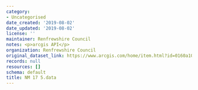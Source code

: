 ```yaml
---
category:
- Uncategorised
date_created: '2019-08-02'
date_updated: '2019-08-02'
license: ''
maintainer: Renfrewshire Council
notes: <p>arcgis API</p>
organization: Renfrewshire Council
original_dataset_link: https://www.arcgis.com/home/item.html?id=0160a10b8604479a89a364f2a135e5fd
records: null
resources: []
schema: default
title: NM 17 5.data
---
```

